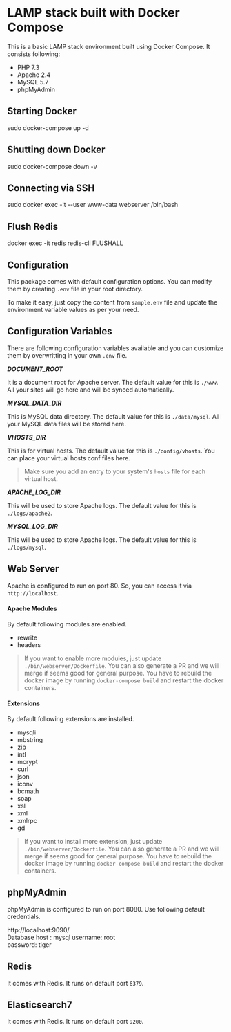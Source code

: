 # LAMP stack built with Docker Compose

This is a basic LAMP stack environment built using Docker Compose. It consists following:

* PHP 7.3
* Apache 2.4
* MySQL 5.7
* phpMyAdmin

## Starting Docker

sudo docker-compose up -d

## Shutting down Docker

sudo docker-compose down -v

## Connecting via SSH

sudo docker exec -it --user www-data webserver /bin/bash

## Flush Redis
docker exec -it redis redis-cli FLUSHALL

## Configuration

This package comes with default configuration options. You can modify them by creating `.env` file in your root directory.

To make it easy, just copy the content from `sample.env` file and update the environment variable values as per your need.

## Configuration Variables

There are following configuration variables available and you can customize them by overwritting in your own `.env` file.

_**DOCUMENT_ROOT**_

It is a document root for Apache server. The default value for this is `./www`. All your sites will go here and will be synced automatically.

_**MYSQL_DATA_DIR**_

This is MySQL data directory. The default value for this is `./data/mysql`. All your MySQL data files will be stored here.

_**VHOSTS_DIR**_

This is for virtual hosts. The default value for this is `./config/vhosts`. You can place your virtual hosts conf files here.

> Make sure you add an entry to your system's `hosts` file for each virtual host.

_**APACHE_LOG_DIR**_

This will be used to store Apache logs. The default value for this is `./logs/apache2`.

_**MYSQL_LOG_DIR**_

This will be used to store Apache logs. The default value for this is `./logs/mysql`.

## Web Server

Apache is configured to run on port 80. So, you can access it via `http://localhost`.

#### Apache Modules

By default following modules are enabled.

* rewrite
* headers

> If you want to enable more modules, just update `./bin/webserver/Dockerfile`. You can also generate a PR and we will merge if seems good for general purpose.
> You have to rebuild the docker image by running `docker-compose build` and restart the docker containers.


#### Extensions

By default following extensions are installed.

* mysqli
* mbstring
* zip
* intl
* mcrypt
* curl
* json
* iconv
* bcmath
* soap
* xsl
* xml
* xmlrpc
* gd

> If you want to install more extension, just update `./bin/webserver/Dockerfile`. You can also generate a PR and we will merge if seems good for general purpose.
> You have to rebuild the docker image by running `docker-compose build` and restart the docker containers.

## phpMyAdmin

phpMyAdmin is configured to run on port 8080. Use following default credentials.

http://localhost:9090/  
Database host : mysql
username: root  
password: tiger

## Redis

It comes with Redis. It runs on default port `6379`.

## Elasticsearch7

It comes with Redis. It runs on default port `9200`.
